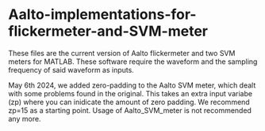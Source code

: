 # Aalto-implementations-for-flickermeter-and-SVM-meter
These files are the current version of Aalto flickermeter and two SVM meters for MATLAB.
These software require the waveform and the sampling frequency of said waveform as inputs.

May 6th 2024, we added zero-padding to the Aalto SVM meter, which dealt with some problems found in the original. This takes an extra input variabe (zp) where you can inidicate the amount of zero padding.
We recommend zp=15 as a starting point. Usage of Aalto_SVM_meter is not recommended any more.
